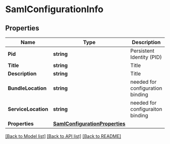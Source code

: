 # SamlConfigurationInfo

## Properties
Name | Type | Description | Notes
------------ | ------------- | ------------- | -------------
**Pid** | **string** | Persistent Identity (PID) | [optional] 
**Title** | **string** | Title | [optional] 
**Description** | **string** | Title | [optional] 
**BundleLocation** | **string** | needed for configuration binding | [optional] 
**ServiceLocation** | **string** | needed for configuraiton binding | [optional] 
**Properties** | [**SamlConfigurationProperties**](SamlConfigurationProperties.md) |  | [optional] 

[[Back to Model list]](../README.md#documentation-for-models) [[Back to API list]](../README.md#documentation-for-api-endpoints) [[Back to README]](../README.md)


